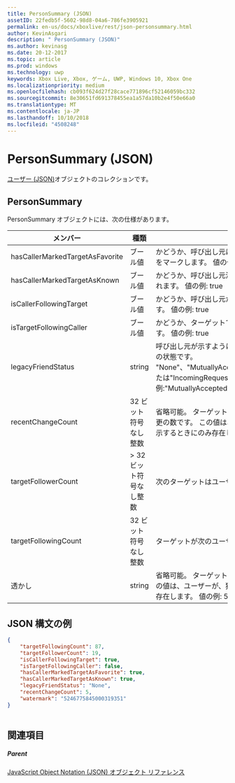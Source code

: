 ```yaml
---
title: PersonSummary (JSON)
assetID: 22fedb5f-5602-98d8-04a6-786fe3905921
permalink: en-us/docs/xboxlive/rest/json-personsummary.html
author: KevinAsgari
description: " PersonSummary (JSON)"
ms.author: kevinasg
ms.date: 20-12-2017
ms.topic: article
ms.prod: windows
ms.technology: uwp
keywords: Xbox Live, Xbox, ゲーム, UWP, Windows 10, Xbox One
ms.localizationpriority: medium
ms.openlocfilehash: cb093f624d27f28cace771896cf52146059bc332
ms.sourcegitcommit: 8e30651fd691378455ea1a57da10b2e4f50e66a0
ms.translationtype: MT
ms.contentlocale: ja-JP
ms.lasthandoff: 10/10/2018
ms.locfileid: "4508248"
---
```

# <a name="personsummary-json"></a>PersonSummary (JSON)
[ユーザー (JSON)](json-person.md)オブジェクトのコレクションです。 
<a id="ID4ER"></a>

 
## <a name="personsummary"></a>PersonSummary
 
PersonSummary オブジェクトには、次の仕様があります。
 
| メンバー| 種類| 説明| 
| --- | --- | --- | 
| hasCallerMarkedTargetAsFavorite| ブール値| かどうか、呼び出し元は、お気に入りとしてターゲットをマークします。 値の例: true| 
| hasCallerMarkedTargetAsKnown| ブール値| かどうか、呼び出し元済みターゲットとしてマーク呼ばれます。 値の例: true| 
| isCallerFollowingTarget| ブール値| かどうか、呼び出し元が、ターゲットをフォローします。 値の例: true| 
| isTargetFollowingCaller| ブール値| かどうか、ターゲットでは、呼び出し元がフォローします。 値の例: true| 
| legacyFriendStatus| string| 呼び出し元が示すように、ターゲットの従来のフレンドの状態です。 "None"、"MutuallyAccepted"、"OutgoingRequest"または"IncomingRequest"をすることができます。 値の例:"MutuallyAccepted"| 
| recentChangeCount| 32 ビット符号なし整数| 省略可能。 ターゲットのソーシャル グラフの最新の変更の数です。 この値は、ユーザーが、独自の概要を表示するときにのみ存在します。 値の例: 5| 
| targetFollowerCount| > 32 ビット符号なし整数| 次のターゲットはユーザーの数です。 値の例: 1308| 
| targetFollowingCount| 32 ビット符号なし整数| ターゲットが次のユーザーの数です。 値の例: 112| 
| 透かし| string| 省略可能。 ターゲットの最新の変更透かしします。 この値は、ユーザーが、独自の概要を表示するときにのみ存在します。 値の例: 5| 
  
<a id="ID4E4D"></a>

 
## <a name="sample-json-syntax"></a>JSON 構文の例
 

```json
{
    "targetFollowingCount": 87,
    "targetFollowerCount": 19,
    "isCallerFollowingTarget": true,
    "isTargetFollowingCaller": false,
    "hasCallerMarkedTargetAsFavorite": true,
    "hasCallerMarkedTargetAsKnown": true,
    "legacyFriendStatus": "None",
    "recentChangeCount": 5,
    "watermark": "5246775845000319351"
}
    
```

  
<a id="ID4EGE"></a>

 
## <a name="see-also"></a>関連項目
 
<a id="ID4EIE"></a>

 
##### <a name="parent"></a>Parent 

[JavaScript Object Notation (JSON) オブジェクト リファレンス](atoc-xboxlivews-reference-json.md)

   